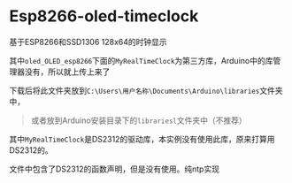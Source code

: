 # Esp8266-oled-timeclock
基于ESP8266和SSD1306 128x64的时钟显示

其中`oled_OLED_esp8266`下面的`MyRealTimeClock`为第三方库，Arduino中的库管理器没有，所以就上传上来了

下载后将此文件夹放到`C:\Users\用户名称\Documents\Arduino\libraries`文件夹中，

> 或者放到Arduino安装目录下的`librariesl`文件夹中（不推荐）

其中`MyRealTimeClock`是DS2312的驱动库，本实例没有使用此库，原来打算用DS2312的。

文件中包含了DS2312的函数声明，但是没有使用。纯ntp实现